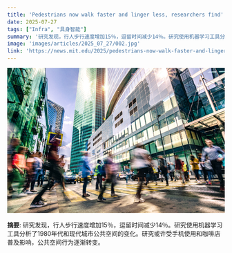```yaml
---
title: 'Pedestrians now walk faster and linger less, researchers find'
date: 2025-07-27
tags: ["Infra", "具身智能"]
summary: '研究发现，行人步行速度增加15％，逗留时间减少14％。研究使用机器学习工具分析了1980年代和现代城市公共空间的变化。研究或许受手机使用和咖啡店普及影响，公共空间行为逐渐转变。'
image: 'images/articles/2025_07_27/002.jpg'
link: 'https://news.mit.edu/2025/pedestrians-now-walk-faster-and-linger-less-researchers-find-0724'
---
```

![Pedestrians now walk faster and linger less, researchers find](images/articles/2025_07_27/002.jpg)

**摘要**: 研究发现，行人步行速度增加15％，逗留时间减少14％。研究使用机器学习工具分析了1980年代和现代城市公共空间的变化。研究或许受手机使用和咖啡店普及影响，公共空间行为逐渐转变。
